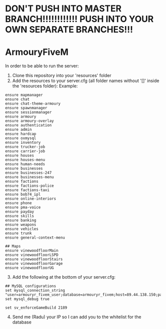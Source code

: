 # __DON'T PUSH INTO MASTER BRANCH!!!!!!!!!!!! PUSH INTO YOUR OWN SEPARATE BRANCHES!!!__

# ArmouryFiveM

In order to be able to run the server:

1. Clone this repository into your 'resources' folder
2. Add the resources to your server.cfg (all folder names without '[]' inside the 'resources folder):
Example:
```
ensure mapmanager
ensure chat
ensure chat-theme-armoury
ensure spawnmanager
ensure sessionmanager
ensure armoury
ensure armoury-overlay
ensure authentication
ensure admin
ensure hardcap
ensure oxmysql
ensure inventory
ensure trucker-job
ensure carrier-job
ensure houses
ensure houses-menu
ensure human-needs
ensure businesses
ensure businesses-247
ensure businesses-menu
ensure factions
ensure factions-police
ensure factions-taxi
ensure bob74_ipl
ensure online-interiors
ensure phone
ensure pma-voice
ensure payday
ensure skills
ensure banking
ensure weapons
ensure vehicles
ensure trunk
ensure general-context-menu

## Maps
ensure vinewoodfloorMain
ensure vinewoodfloorLSPD
ensure vinewoodfloorStairs
ensure vinewoodfloorGarage
ensure vinewoodfloorUG
```
3. Add the following at the bottom of your server.cfg:
```
## MySQL configurations
set mysql_connection_string "user=armouryr_fivem_user;database=armouryr_fivem;host=89.44.138.150;password=a9c4e4ee55551234"
set mysql_debug true

set sv_enforceGameBuild 2189
```
4. Send me (Radu) your IP so I can add you to the whitelist for the database
